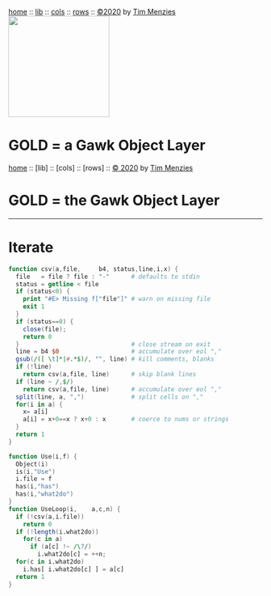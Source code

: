 [home](https://github.com/timm/gold/blob/master/README.md) ::
[lib](https://github.com/timm/gold/blob/master/src/lib/README.md) ::
[cols](https://github.com/timm/gold/blob/master/src/cols/README.md) ::
[rows](https://github.com/timm/gold/blob/master/src/rows/README.md) ::
[&copy;2020](http://github.com/timm/gold/blob/master/LICENSE.md) by [Tim Menzies](http://menzies.us)   
<img  width=200 src="https://raw.githubusercontent.com/timm/gold/master/etc/img/auk.png">
# GOLD = a Gawk Object Layer

[home](http://github.com/timm/gold/README.me) ::
[lib] ::
[cols] ::
[rows] ::
[&copy; 2020](http://github.com/timm/gold/LICENSE.md) by [Tim Menzies](http://menzies.us)   
# GOLD = the Gawk Object Layer
----- 

# Iterate

```awk   
function csv(a,file,     b4, status,line,i,x) {
  file   = file ? file : "-"      # defaults to stdin
  status = getline < file
  if (status<0) {   
    print "#E> Missing f["file"]" # warn on missing file
    exit 1 
  }
  if (status==0) {
    close(file); 
    return 0
  }                               # close stream on exit
  line = b4 $0                    # accumulate over eol ","
  gsub(/([ \t]*|#.*$)/, "", line) # kill comments, blanks
  if (!line)       
    return csv(a,file, line)      # skip blank lines
  if (line ~ /,$/)
    return csv(a,file, line)      # accumulate over eol ","
  split(line, a, ",")             # split cells on ","
  for(i in a) {
    x= a[i]
    a[i] = x+0==x ? x+0 : x       # coerce to nums or strings
  }
  return 1
}
```

```awk
function Use(i,f) {
  Object(i)
  is(i,"Use")
  i.file = f
  has(i,"has")
  has(i,"what2do")
}
function UseLoop(i,    a,c,n) {
  if (!csv(a,i.file)) 
    return 0
  if (!length(i.what2do)) 
    for(c in a) 
      if (a[c] !~ /\?/)
        i.what2do[c] = ++n;
  for(c in i.what2do)  
    i.has[ i.what2do[c] ] = a[c]
  return 1
}
```
